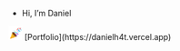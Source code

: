 - Hi, I’m Daniel 
<img src="https://raw.githubusercontent.com/danielh4t/danielh4t/main/public/party.gif" width="24px">
[Portfolio](https://danielh4t.vercel.app)

<!---
danielh4t/danielh4t is a ✨ special ✨ repository because its `README.md` (this file) appears on your GitHub profile.
You can click the Preview link to take a look at your changes.
--->

